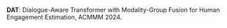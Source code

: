 **DAT**: Dialogue-Aware Transformer with Modality-Group Fusion for Human Engagement Estimation, ACMMM 2024.
